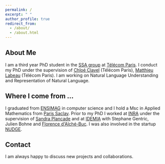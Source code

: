 ```yaml
---
permalink: /
excerpt: " "
author_profile: true
redirect_from: 
  - /about/
  - /about.html
---
```

About Me
------
I am a third year PhD student in the [SSA group](http://www.tsi.telecom-paristech.fr/ssa/) at [Télécom Paris](https://www.telecom-paris.fr/?gclid=CjwKCAiAsIDxBRAsEiwAV76N89LYpkw3jL-RpHJRYMKXNca6sT3YVTEluBSXak3h9QT1rJ1CXr3DuBoC2LUQAvD_BwE).
I conduct my PhD under the supervision of [Chloé Clavel](https://clavel.wp.imt.fr/) (Télécom Paris), [Matthieu Labeau](https://perso.limsi.fr/labeau/index.html) (Télécom Paris). I am working on Natural Language Understanding and Representation of Natural Language.
 
Where I come from ...
------
I graduated from [ENSIMAG](https://ensimag.grenoble-inp.fr/) in computer science and I hold a Msc in Applied Mathematics from [Paris Saclay](https://www.universite-paris-saclay.fr/).
Prior to my PhD I worked at [INRA](http://maiage.jouy.inra.fr/) under the supervision of [Sandra Plancade](http://genome.jouy.inra.fr/~splancade/) and at [IDEMIA](https://www.idemia.com/fr) with Stephane Gentric, Julien Bohne and [Florence d'Alché-Buc](https://perso.telecom-paristech.fr/fdalche/). I was also involved in the startup [NUDGE](https://nudge-apm.com/fr/).

Contact
------
I am always happy to discuss new projects and collaborations.

